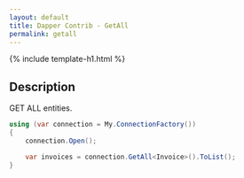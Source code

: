 ```yaml
---
layout: default
title: Dapper Contrib - GetAll
permalink: getall
---
```


{% include template-h1.html %}

## Description
GET ALL entities.

```csharp
using (var connection = My.ConnectionFactory())
{
    connection.Open();

    var invoices = connection.GetAll<Invoice>().ToList();
}
```
